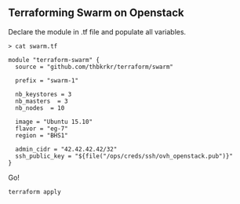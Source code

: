 ## Terraforming Swarm on Openstack

Declare the module in .tf file and populate all variables.

    > cat swarm.tf

    module "terraform-swarm" {
      source = "github.com/thbkrkr/terraform/swarm"

      prefix = "swarm-1"

      nb_keystores = 3
      nb_masters  = 3
      nb_nodes  = 10

      image = "Ubuntu 15.10"
      flavor = "eg-7"
      region = "BHS1"

      admin_cidr = "42.42.42.42/32"
      ssh_public_key = "${file("/ops/creds/ssh/ovh_openstack.pub")}"
    }

Go!

    terraform apply